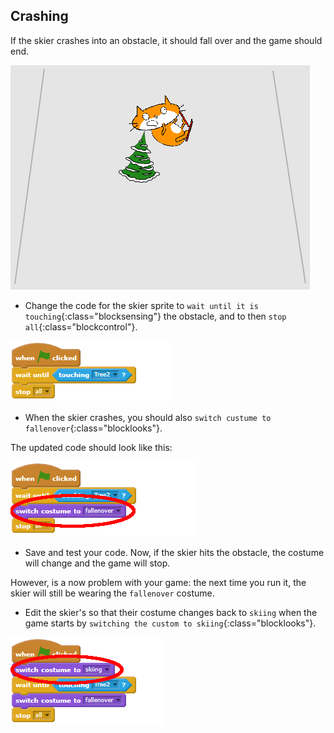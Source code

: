 ## Crashing

If the skier crashes into an obstacle, it should fall over and the game should end.

![skier crashed](images/skier_crash.png)

+ Change the code for the skier sprite to `wait until it is touching`{:class="blocksensing"} the obstacle, and to then `stop all`{:class="blockcontrol"}.

![crash code wait and stop](images/crash_code1.png)

+ When the skier crashes, you should also `switch custume to fallenover`{:class="blocklooks"}.

The updated code should look like this:

![crash code switch costume to fallen](images/crash_code2.png)

+ Save and test your code. Now, if the skier hits the obstacle, the costume will change and the game will stop. 

However, is a now problem with your game: the next time you run it, the skier will still be wearing the `fallenover` costume.

+ Edit the skier's so that their costume changes back to `skiing` when the game starts by `switching the custom to skiing`{:class="blocklooks"}.

![crash code switch costume to skiing](images/crash_code3.png)
